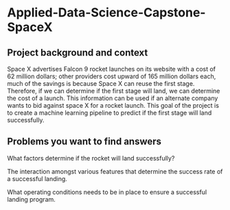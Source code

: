 # Applied-Data-Science-Capstone-SpaceX


## Project background and context
Space X advertises Falcon 9 rocket launches on its website with a cost of 62 million dollars; other providers cost upward of 165 million dollars each, much of the savings is because Space X can reuse the first stage. Therefore, if we can determine if the first stage will land, we can determine the cost of a launch. This information can be used if an alternate company wants to bid against space X for a rocket launch. This goal of the project is to create a machine learning pipeline to predict if the first stage will land successfully.

## Problems you want to find answers
What factors determine if the rocket will land successfully?

The interaction amongst various features that determine the success rate of a successful landing.

What operating conditions needs to be in place to ensure a successful landing program.
